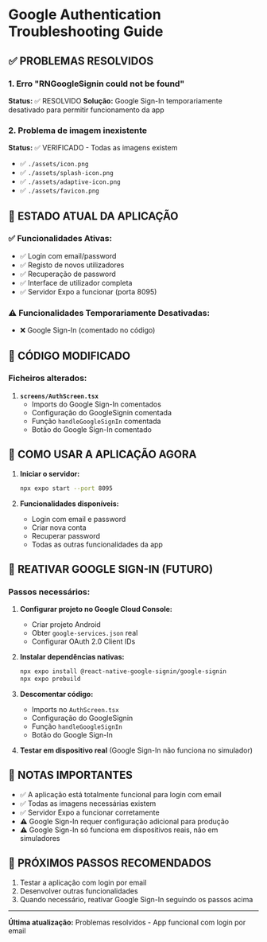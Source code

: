 # Google Authentication Troubleshooting Guide

## ✅ PROBLEMAS RESOLVIDOS

### 1. Erro "RNGoogleSignin could not be found"
**Status:** ✅ RESOLVIDO
**Solução:** Google Sign-In temporariamente desativado para permitir funcionamento da app

### 2. Problema de imagem inexistente
**Status:** ✅ VERIFICADO - Todas as imagens existem
- ✅ `./assets/icon.png`
- ✅ `./assets/splash-icon.png`
- ✅ `./assets/adaptive-icon.png`
- ✅ `./assets/favicon.png`

## 📱 ESTADO ATUAL DA APLICAÇÃO

### ✅ Funcionalidades Ativas:
- ✅ Login com email/password
- ✅ Registo de novos utilizadores
- ✅ Recuperação de password
- ✅ Interface de utilizador completa
- ✅ Servidor Expo a funcionar (porta 8095)

### ⚠️ Funcionalidades Temporariamente Desativadas:
- ❌ Google Sign-In (comentado no código)

## 🔧 CÓDIGO MODIFICADO

### Ficheiros alterados:
1. **`screens/AuthScreen.tsx`**
   - Imports do Google Sign-In comentados
   - Configuração do GoogleSignin comentada
   - Função `handleGoogleSignIn` comentada
   - Botão do Google Sign-In comentado

## 🚀 COMO USAR A APLICAÇÃO AGORA

1. **Iniciar o servidor:**
   ```bash
   npx expo start --port 8095
   ```

2. **Funcionalidades disponíveis:**
   - Login com email e password
   - Criar nova conta
   - Recuperar password
   - Todas as outras funcionalidades da app

## 🔮 REATIVAR GOOGLE SIGN-IN (FUTURO)

### Passos necessários:

1. **Configurar projeto no Google Cloud Console:**
   - Criar projeto Android
   - Obter `google-services.json` real
   - Configurar OAuth 2.0 Client IDs

2. **Instalar dependências nativas:**
   ```bash
   npx expo install @react-native-google-signin/google-signin
   npx expo prebuild
   ```

3. **Descomentar código:**
   - Imports no `AuthScreen.tsx`
   - Configuração do GoogleSignin
   - Função `handleGoogleSignIn`
   - Botão do Google Sign-In

4. **Testar em dispositivo real** (Google Sign-In não funciona no simulador)

## 📝 NOTAS IMPORTANTES

- ✅ A aplicação está totalmente funcional para login com email
- ✅ Todas as imagens necessárias existem
- ✅ Servidor Expo a funcionar corretamente
- ⚠️ Google Sign-In requer configuração adicional para produção
- ⚠️ Google Sign-In só funciona em dispositivos reais, não em simuladores

## 🎯 PRÓXIMOS PASSOS RECOMENDADOS

1. Testar a aplicação com login por email
2. Desenvolver outras funcionalidades
3. Quando necessário, reativar Google Sign-In seguindo os passos acima

---
**Última atualização:** Problemas resolvidos - App funcional com login por email